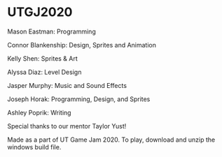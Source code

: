 # UTGJ2020

Mason Eastman: Programming

Connor Blankenship: Design, Sprites and Animation

Kelly Shen: Sprites & Art

Alyssa Diaz: Level Design

Jasper Murphy: Music and Sound Effects

Joseph Horak: Programming, Design, and Sprites

Ashley Poprik: Writing

Special thanks to our mentor Taylor Yust!

Made as a part of UT Game Jam 2020. To play, download and unzip the windows build file.
